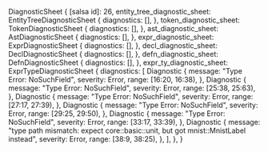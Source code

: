 DiagnosticSheet {
    [salsa id]: 26,
    entity_tree_diagnostic_sheet: EntityTreeDiagnosticSheet {
        diagnostics: [],
    },
    token_diagnostic_sheet: TokenDiagnosticSheet {
        diagnostics: [],
    },
    ast_diagnostic_sheet: AstDiagnosticSheet {
        diagnostics: [],
    },
    expr_diagnostic_sheet: ExprDiagnosticSheet {
        diagnostics: [],
    },
    decl_diagnostic_sheet: DeclDiagnosticSheet {
        diagnostics: [],
    },
    defn_diagnostic_sheet: DefnDiagnosticSheet {
        diagnostics: [],
    },
    expr_ty_diagnostic_sheet: ExprTypeDiagnosticSheet {
        diagnostics: [
            Diagnostic {
                message: "Type Error: NoSuchField",
                severity: Error,
                range: [16:20, 16:38),
            },
            Diagnostic {
                message: "Type Error: NoSuchField",
                severity: Error,
                range: [25:38, 25:63),
            },
            Diagnostic {
                message: "Type Error: NoSuchField",
                severity: Error,
                range: [27:17, 27:39),
            },
            Diagnostic {
                message: "Type Error: NoSuchField",
                severity: Error,
                range: [29:25, 29:50),
            },
            Diagnostic {
                message: "Type Error: NoSuchField",
                severity: Error,
                range: [33:17, 33:39),
            },
            Diagnostic {
                message: "type path mismatch: expect core::basic::unit, but got mnist::MnistLabel instead",
                severity: Error,
                range: [38:9, 38:25),
            },
        ],
    },
}